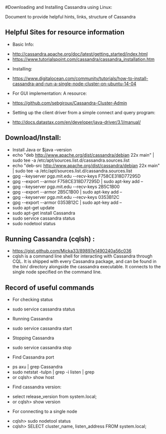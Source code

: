 #Downloading and Installing Cassandra using Linux:

Document to provide helpful hints, links, structure of Cassandra

## Helpful Sites for resource information
+ Basic Info:
 * http://cassandra.apache.org/doc/latest/getting_started/index.html 
 * https://www.tutorialspoint.com/cassandra/cassandra_installation.htm
+ Installing: 
 * https://www.digitalocean.com/community/tutorials/how-to-install-cassandra-and-run-a-single-node-cluster-on-ubuntu-14-04
+ For GUI implementation: A resource: 
 * https://github.com/sebgiroux/Cassandra-Cluster-Admin 
+ Setting up the client driver from a simple connect and query program: 
 * http://docs.datastax.com/en/developer/java-driver/3.1/manual/

## Download/Install:
+ Install Java or $java –version
+ echo "deb http://www.apache.org/dist/cassandra/debian 22x main" | sudo tee -a /etc/apt/sources.list.d/cassandra.sources.list
+ echo "deb-src http://www.apache.org/dist/cassandra/debian 22x main" | sudo tee -a /etc/apt/sources.list.d/cassandra.sources.list
+ gpg --keyserver pgp.mit.edu --recv-keys F758CE318D77295D
+ gpg --export --armor F758CE318D77295D | sudo apt-key add –
+ gpg --keyserver pgp.mit.edu --recv-keys 2B5C1B00
+ gpg --export --armor 2B5C1B00 | sudo apt-key add –
+ gpg --keyserver pgp.mit.edu --recv-keys 0353B12C
+ gpg --export --armor 0353B12C | sudo apt-key add –
+ sudo apt-get update
+ sudo apt-get install Cassandra
+ sudo service cassandra status
+ sudo nodetool status

## Running Cassandra (cqlsh) :
+ https://gist.github.com/Micka33/89897e1490240a56c036
+ cqlsh is a command line shell for interacting with Cassandra through CQL. It is shipped with every Cassandra package, and can be found in the bin/ directory alongside the cassandra executable. It connects to the single node specified on the command line.

## Record of useful commands
+ For checking status 
 * sudo service cassandra status
+ Running Cassandra
 * sudo service cassandra start
+ Stopping Cassandra
 * sudo service cassandra stop
+ Find Cassandra port
 * ps axu | grep Cassandra
 * sudo netstat -tulpn | grep -i listen | grep <pid>
 * or cqlsh> show host
+ Find cassandra version: 
 * select release_version from system.local;
 * or cqlsh> show version
+ For connecting to a single node
 * cqlsh> sudo nodetool status
 * cqlsh> SELECT cluster_name, listen_address FROM system.local;


